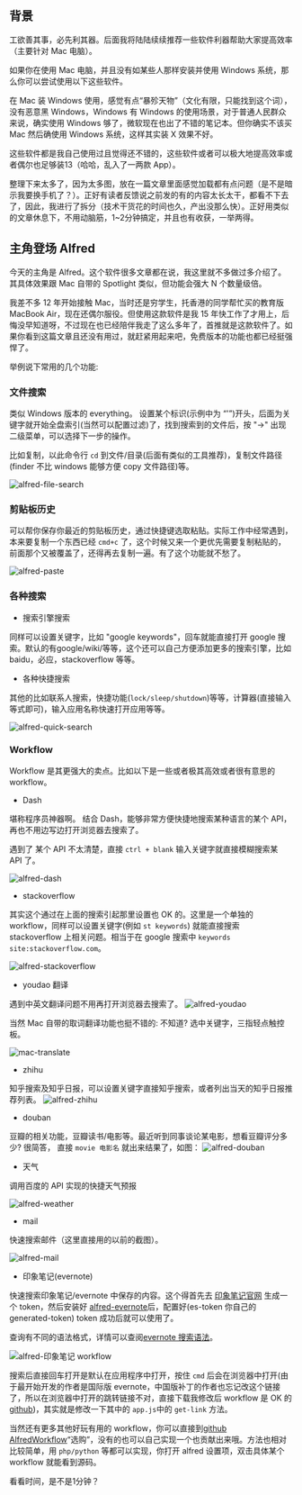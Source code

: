 ## 背景

工欲善其事，必先利其器。​后面我将陆陆续续推荐一些软件利器帮助大家提高效率（主要针对 Mac 电脑）。

如果你在使用 Mac 电脑，并且没有如某些人那样安装并使用 Windows 系统，那么你可以尝试使用以下这些软件。

在 Mac 装 Windows 使用，感觉有点“暴殄天物”（文化有限，只能找到这个词），没有恶意黑 Windows，Windows 有 Windows 的使用场景，对于普通人民群众来说，确实使用 Windows 够了，微软现在也出了不错的笔记本。但你确实不该买 Mac 然后确使用 Windows 系统，这样其实装 X 效果不好。

这些软件都是我自己使用过且觉得还不错的，这些软件或者可以极大地提高效率或者偶尔也足够装13（哈哈，乱入了一两款 App）。

整理下来太多了，因为太多图，放在一篇文章里面感觉加载都有点问题（是不是暗示我要换手机了？）。正好有读者反馈说之前发的有的内容太长太干，都看不下去了，因此，我进行了拆分（技术干货花的时间也久，产出没那么快）。正好用类似的文章休息下，不用动脑筋，1~2分钟搞定，并且也有收获，​一举两得。​

## 主角登场 Alfred

今天的主角是 Alfred。这个软件很多文章都在说，我这里就不多做过多介绍了。其具体效果跟 Mac 自带的 Spotlight 类似，但功能会强大 N 个数量级倍。

我差不多 12 年开始接触 Mac，当时还是穷学生，托香港的同学帮忙买的教育版 MacBook Air，现在还偶尔服役。但使用这款软件是我 15 年快工作了才用上，后悔没早知道呀，不过现在也已经陪伴我走了这么多年了，首推就是这款软件了。如果你看到这篇文章且还没有用过，就赶紧用起来吧，免费版本的功能也都已经挺强悍了。

举例说下常用的几个功能:  

### 文件搜索

类似 Windows 版本的 everything。 设置某个标识(示例中为 “'”)开头，后面为关键字就开始全盘索引(当然可以配置过滤)了，找到搜索到的文件后，按 "->" 出现二级菜单，可以选择下一步的操作。

比如复制，以此命令行 `cd` 到文件/目录(后面有类似的工具推荐)，复制文件路径(finder 不比 windows 能够方便 copy 文件路径)等。

![alfred-file-search](https://www.tanglei.name/resources/app-in-mac/alfred-file-search.png)

### 剪贴板历史

可以帮你保存你最近的剪贴板历史，通过快捷键选取粘贴。实际工作中经常遇到，本来要复制一个东西已经 `cmd+c` 了，这个时候又来一个更优先需要复制粘贴的，前面那个又被覆盖了，还得再去复制一遍。有了这个功能就不愁了。

![alfred-paste](https://www.tanglei.name/resources/app-in-mac/alfred-paste.png)

### 各种搜索

- 搜索引擎搜索

同样可以设置关键字，比如 "google keywords"，回车就能直接打开 google 搜索。默认的有google/wiki/等等，这个还可以自己方便添加更多的搜索引擎，比如 baidu，必应，stackoverflow 等等。 

- 各种快捷搜索

其他的比如联系人搜索，快捷功能(`lock/sleep/shutdown`)等等，计算器(直接输入等式即可)，输入应用名称快速打开应用等等。

![alfred-quick-search](https://www.tanglei.name/resources/app-in-mac/alfred-quick-search.png)

### Workflow

Workflow 是其更强大的卖点。比如以下是一些或者极其高效或者很有意思的 workflow。 

- Dash

堪称程序员神器啊。 结合 Dash，能够非常方便快捷地搜索某种语言的某个 API，再也不用边写边打开浏览器去搜索了。 

遇到了 某个 API 不太清楚，直接 `ctrl + blank` 输入关键字就直接模糊搜索某 API 了。

![alfred-dash](https://www.tanglei.name/resources/app-in-mac/dash.png)

- stackoverflow

其实这个通过在上面的搜索引起那里设置也 OK 的。这里是一个单独的 workflow，同样可以设置关键字(例如 `st keywords`) 就能直接搜索 stackoverflow 上相关问题。相当于在 google 搜索中 `keywords site:stackoverflow.com`。

![alfred-stackoverflow](https://www.tanglei.name/resources/app-in-mac/alfred-st.png)

- youdao 翻译

遇到中英文翻译问题不用再打开浏览器去搜索了。 
![alfred-youdao](https://www.tanglei.name/resources/app-in-mac/youdao.png)

当然 Mac 自带的取词翻译功能也挺不错的: 不知道? 选中关键字，三指轻点触控板。 

![mac-translate](https://www.tanglei.name/resources/app-in-mac/mac-translate-trackpad.png)

- zhihu

知乎搜索及知乎日报，可以设置关键字直接知乎搜索，或者列出当天的知乎日报推荐列表。
![alfred-zhihu](https://www.tanglei.name/resources/app-in-mac/zhihu-daily.png)

- douban

豆瓣的相关功能，豆瓣读书/电影等。最近听到同事谈论某电影，想看豆瓣评分多少? 很简答， 直接 `movie 电影名` 就出来结果了，如图：
![alfred-douban](https://www.tanglei.name/resources/app-in-mac/douban-movie.png)

- 天气

调用百度的 API 实现的快捷天气预报

![alfred-weather](https://www.tanglei.name/resources/app-in-mac/baidu-tianqi.png)

- mail

快速搜索邮件（这里直接用的以前的截图）。

![alfred-mail](https://www.tanglei.name/resources/app-in-mac/mail.png)

- 印象笔记(evernote)

快速搜索印象笔记/evernote 中保存的内容。这个得首先去 [印象笔记官网](https://app.yinxiang.com/api/DeveloperToken.action) 生成一个 token，然后安装好 [alfred-evernote](https://github.com/tl3shi/alfred-evernote)后，配置好(es-token 你自己的generated-token) token 成功后就可以使用了。

查询有不同的语法格式，详情可以查阅[evernote 搜索语法](https://dev.evernote.com/doc/articles/search_grammar.php)。 

![alfred-印象笔记 workflow](https://www.tanglei.name/resources/app-in-mac/alfred-es-search.png)

搜索后直接回车打开是默认在应用程序中打开，按住 `cmd` 后会在浏览器中打开(由于最开始开发的作者是国际版 evernote，中国版补丁的作者也忘记改这个链接了，所以在浏览器中打开的跳转链接不对，直接下载我修改后 workflow 是 OK 的 [github](https://github.com/tl3shi/alfred-evernote))，其实就是修改一下其中的 `app.js`中的 `get-link` 方法。

当然还有更多其他好玩有用的 workflow，你可以直接到[github AlfredWorkflow](https://github.com/hzlzh/AlfredWorkflow.com)“选购”，没有的也可以自己实现一个也贡献出来哦。方法也相对比较简单，用 `php/python` 等都可以实现，你打开 alfred 设置项，双击具体某个 workflow 就能看到源码。

看看时间，是不是1分钟？
